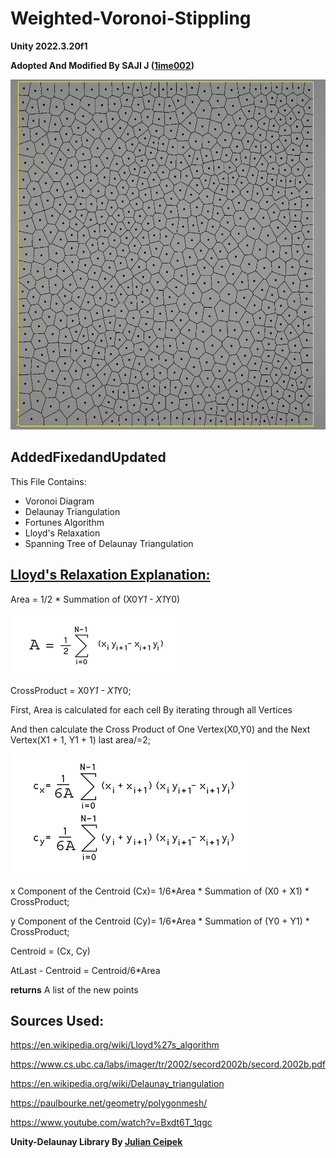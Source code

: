 # Weighted-Voronoi-Stippling

**Unity 2022.3.20f1**

**Adopted And Modified By SAJI J ([1ime002](https://x.com/1ime002))**

<img src= "./Images/LloydsRelaxation.png" width=600 height =560>

## **AddedFixedandUpdated**

This File Contains:
 + Voronoi Diagram
 + Delaunay Triangulation
 + Fortunes Algorithm
 + Lloyd's Relaxation
 + Spanning Tree of Delaunay Triangulation

## [Lloyd's Relaxation Explanation:](https://en.wikipedia.org/wiki/Lloyd%27s_algorithm)


Area = 1/2 * Summation of (X0*Y1 - X1*Y0)

![](Images/Area.png)

CrossProduct = X0*Y1 - X1*Y0;

First, Area is calculated for each cell By iterating through all Vertices

And then calculate the Cross Product of One Vertex(X0,Y0) and the Next Vertex(X1 + 1, Y1 + 1)
last area/=2;

![](Images/Centroid.png)

x Component of the Centroid (Cx)= 1/6*Area * Summation of (X0 + X1) * CrossProduct;

y Component of the Centroid (Cy)= 1/6*Area * Summation of (Y0 + Y1) * CrossProduct;

Centroid = (Cx, Cy)

AtLast - Centroid = Centroid/6*Area

**returns** A list of the new points</returns>




## **Sources Used:**

https://en.wikipedia.org/wiki/Lloyd%27s_algorithm

https://www.cs.ubc.ca/labs/imager/tr/2002/secord2002b/secord.2002b.pdf

https://en.wikipedia.org/wiki/Delaunay_triangulation

https://paulbourke.net/geometry/polygonmesh/

https://www.youtube.com/watch?v=Bxdt6T_1qgc

**Unity-Delaunay Library By [Julian Ceipek](https://github.com/jceipek/Unity-delaunay)**


